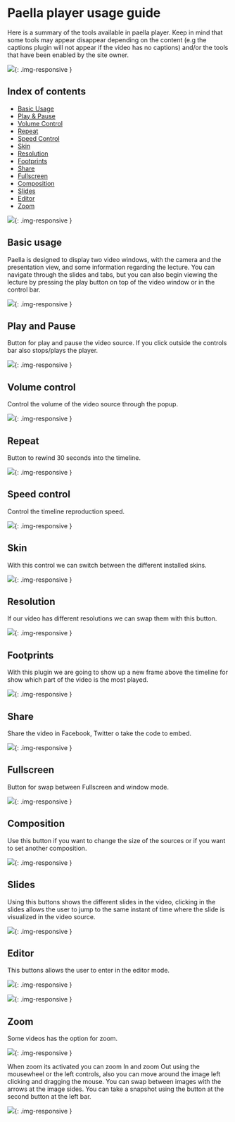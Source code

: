 ---
---

# Paella player usage guide

Here is a summary of the tools available in paella player. Keep in mind that some tools may appear disappear depending on the content (e.g the captions plugin will not appear if the video has no captions) and/or the tools that have been enabled by the site owner.

![](images/paella_tools.jpg){: .img-responsive }

## Index of contents

- [Basic Usage](#basic-usage)
- [Play & Pause](#play-and-pause)
- [Volume Control](#volume-control)
- [Repeat](#repeat)
- [Speed Control](#speed-control)
- [Skin](#skin)
- [Resolution](#resolution)
- [Footprints](#footprints)
- [Share](#share)
- [Fullscreen](#fullscreen)
- [Composition](#composition)
- [Slides](#slides)
- [Editor](#editor)
- [Zoom](#zoom)

![](images/player_zoom.jpg){: .img-responsive }

## Basic usage

Paella is designed to display two video windows, with the camera and the presentation view, and some information
regarding the lecture. You can navigate through the slides and tabs, but you can also begin viewing the lecture 
by pressing the play button on top of the video window or in the control bar.

![](images/player_main.jpg){: .img-responsive }

## Play and Pause

Button for play and pause the video source. If you click outside the controls bar also stops/plays the player.

![](images/player_play.jpg){: .img-responsive }

## Volume control

Control the volume of the video source through the popup.

![](images/player_volume.jpg){: .img-responsive }

## Repeat

Button to rewind 30 seconds into the timeline.			

![](images/player_repeat.jpg){: .img-responsive }

## Speed control

Control the timeline reproduction speed.

![](images/player_speed.jpg){: .img-responsive }

## Skin

With this control we can switch between the different installed skins.

![](images/player_skin.jpg){: .img-responsive }

## Resolution

If our video has different resolutions we can swap them with this button.

![](images/player_resolution.jpg){: .img-responsive }

## Footprints

With this plugin we are going to show up a new frame above the timeline for show which part of the 
video is the most played.

![](images/player_footprints.jpg){: .img-responsive }

## Share

Share the video in Facebook, Twitter o take the code to embed.

![](images/player_share.jpg){: .img-responsive }

## Fullscreen

Button for swap between Fullscreen and window mode.

![](images/player_fullscreen.jpg){: .img-responsive }

## Composition

Use this button if you want to change the size of the sources or if you want to set another composition.

![](images/player_composition.jpg){: .img-responsive }

## Slides

Using this buttons shows the different slides in the video, clicking in the slides allows the user to jump to the same instant of time where
the slide is visualized in the video source.

![](images/player_slides.jpg){: .img-responsive }

## Editor

This buttons allows the user to enter in the editor mode.

![](images/player_editor.jpg){: .img-responsive }

![](images/player_editor2.jpg){: .img-responsive }

## Zoom

Some videos has the option for zoom.

![](images/player_zoom.jpg){: .img-responsive }

When zoom its activated you can zoom In and zoom Out using the mousewheel or the left controls, also you can move
around the image left clicking and dragging the mouse. You can swap between images with the arrows at the image sides.
You can take a snapshot using the button at the second button at the left bar.

![](images/player_zoom2.jpg){: .img-responsive }
